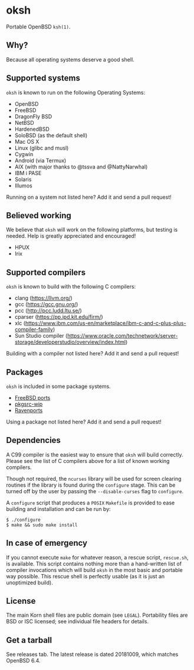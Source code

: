oksh
====
Portable OpenBSD `ksh(1)`.

Why?
----
Because all operating systems deserve a good shell.

Supported systems
-----------------
`oksh` is known to run on the following Operating Systems:
* OpenBSD
* FreeBSD
* DragonFly BSD
* NetBSD
* HardenedBSD
* SoloBSD (as the default shell)
* Mac OS X
* Linux (glibc and musl)
* Cygwin
* Android (via Termux)
* AIX (with major thanks to @tssva and @NattyNarwhal)
* IBM i PASE
* Solaris
* Illumos

Running on a system not listed here? Add it and send a pull request!

Believed working
----------------
We believe that `oksh` will work on the following platforms, but testing is needed.
Help is greatly appreciated and encouraged!
* HPUX
* Irix

Supported compilers
-------------------
`oksh` is known to build with the following C compilers:
* clang (https://llvm.org/)
* gcc (https://gcc.gnu.org/)
* pcc (http://pcc.ludd.ltu.se/)
* cparser (https://pp.ipd.kit.edu/firm/)
* xlc (https://www.ibm.com/us-en/marketplace/ibm-c-and-c-plus-plus-compiler-family)
* Sun Studio compiler (https://www.oracle.com/technetwork/server-storage/developerstudio/overview/index.html)

Building with a compiler not listed here? Add it and send a pull request!

Packages
--------
`oksh` is included in some package systems.
* [FreeBSD ports](https://www.freshports.org/shells/oksh/)
* [pkgsrc-wip](http://pkgsrc.se/wip/oksh)
* [Ravenports](http://www.ravenports.com/catalog/bucket_9E/ksh/standard/)

Using a package not listed here? Add it and send a pull request!

Dependencies
------------
A C99 compiler is the easiest way to ensure that `oksh` will build correctly.
Please see the list of C compilers above for a list of known working compilers.

Though not required, the `ncurses` library will be used for screen clearing
routines if the library is found during the `configure` stage. This can be
turned off by the user by passing the `--disable-curses` flag to `configure`.

A `configure` script that produces a `POSIX` `Makefile` is provided to
ease building and installation and can be run by:
```
$ ./configure
$ make && sudo make install
```

In case of emergency
--------------------
If you cannot execute `make` for whatever reason, a rescue script,
`rescue.sh`, is available. This script contains nothing more than a
hand-written list of compiler invocations which will build `oksh` in the
most basic and portable way possible. This rescue shell is perfectly
usable (as it is just an unoptimized build).

License
-------
The main Korn shell files are public domain (see `LEGAL`).
Portability files are BSD or ISC licensed; see individual file headers
for details.

Get a tarball
-------------
See releases tab. The latest release is dated 20181009, which matches OpenBSD 6.4.
